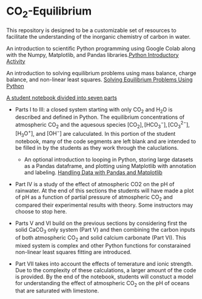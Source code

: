 # $\mathrm{CO_2}$-Equilibrium

This repository is designed to be a customizable set of resources to facilitate the understanding of the inorganic chemistry of carbon in water.

An introduction to scientific Python programming using Google Colab along with the Numpy, Matplotlib, and Pandas libraries.[Python Introductory Activity](https://colab.research.google.com/github/wphall/CO2-Equilibrium/blob/main/Python_Introductory_Activity_KEY.ipynb)

An introduction to solving equilibrium problems using mass balance, charge balance, and non-linear least squares. [Solving Equilibrium Problems Using Python](https://colab.research.google.com/github/wphall/CO2-Equilibrium/blob/main/Solving_Equilibrium_Problems_Using_Python.ipynb)

[A student notebook divided into seven parts](https://colab.research.google.com/github/wphall/CO2-Equilibrium/blob/main/Student_Notebook_CO2_Equilibrium.ipynb#scrollTo=DQFCCLpto973)
* Parts I to III: a closed system starting with only $\mathrm{CO_2}$ and $\mathrm{H_2O}$ is described and defined in Python. The equilibrium concentrations of atmospheric $\mathrm{CO_2}$ and the aquesous species $\mathrm{[CO_2], [HCO_3^-], [CO_3^{2-}], [H_3O^+]}$, and $\mathrm{[OH^-]}$ are caluculated.  In this portion of the student notebook, many of the code segments are left blank and are intended to be filled in by the students as they work through the caluclations.

    * An optional introduction to looping in Python, storing large datasets as a Pandas dataframe, and plotting using Matplotlib with annotation and labeling. [Handling Data with Pandas and Matplotlib](https://colab.research.google.com/github/wphall/CO2-Equilibrium/blob/main/Handling_Data_with_Pandas_and_Matplotlib.ipynb)

* Part IV is a study of the effect of atmospheric CO2 on the pH of rainwater.  At the end of this sections the students will have made a plot of pH as a function of partial pressure of atmospheric $\mathrm{CO_2}$ and compared their experimental results with theory.  Some instructors may choose to stop here.

* Parts V and VI build on the previous sections by considering first the solid $\mathrm{CaCO_3}$ only system (Part V) and then combining the carbon inputs of both atmospheric $\mathrm{CO_2}$ and solid calcium carbonate (Part VI).  This mixed system is complex and other Python functions for constarained non-linear least squares fitting are introduced.

* Part VII takes into account the effects of temerature and ionic strength.  Due to the complexity of these calculations, a larger amount of the code is provided.  By the end of the notebook, students will constuct a model for understanding the effect of atmospheric $\mathrm{CO_2}$ on the pH of oceans that are saturated with limestone.

